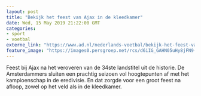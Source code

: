 ```yaml
---
layout: post
title: "Bekijk het feest van Ajax in de kleedkamer"
date: Wed, 15 May 2019 21:22:00 GMT
categories: 
- sport 
- voetbal 
externe_link: "https://www.ad.nl/nederlands-voetbal/bekijk-het-feest-van-ajax-in-de-kleedkamer~va0450adf/"
feature_image: "https://images0.persgroep.net/rcs/d6iIG_GAHN05uHy8jFN9-5KU7Ws/diocontent/148472757/_fitwidth/400/?appId=21791a8992982cd8da851550a453bd7f&quality=0.7"
---
```


Feest bij Ajax na het veroveren van de 34ste landstitel uit de historie. De Amsterdammers sluiten een prachtig seizoen vol hoogtepunten af met het kampioenschap in de eredivisie. En dat zorgde voor een groot feest na afloop, zowel op het veld als in de kleedkamer.

